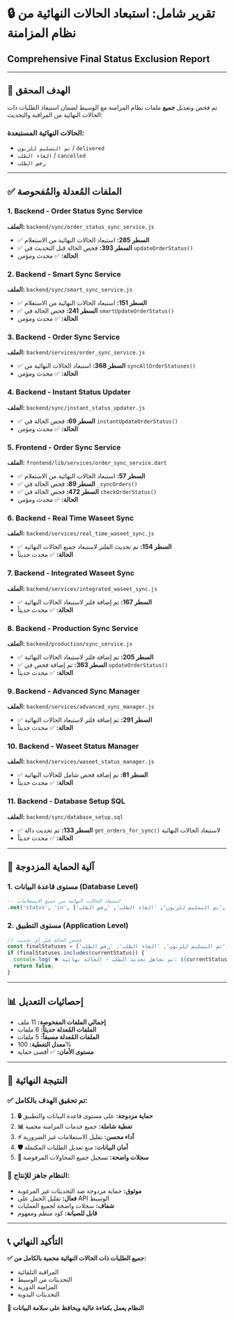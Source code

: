 # 🔒 تقرير شامل: استبعاد الحالات النهائية من نظام المزامنة
## **Comprehensive Final Status Exclusion Report**

---

## 🎯 **الهدف المحقق**
تم فحص وتعديل **جميع** ملفات نظام المزامنة مع الوسيط لضمان استبعاد الطلبات ذات الحالات النهائية من المراقبة والتحديث:

### **الحالات النهائية المستبعدة:**
- `تم التسليم للزبون` / `delivered`
- `الغاء الطلب` / `cancelled` 
- `رفض الطلب`

---

## ✅ **الملفات المُعدلة والمُفحوصة**

### **1. Backend - Order Status Sync Service**
**الملف:** `backend/sync/order_status_sync_service.js`
- ✅ **السطر 285:** استبعاد الحالات النهائية من الاستعلام
- ✅ **السطر 393:** فحص الحالة قبل التحديث في `updateOrderStatus()`
- **الحالة:** ✅ محدث ومؤمن

### **2. Backend - Smart Sync Service**  
**الملف:** `backend/sync/smart_sync_service.js`
- ✅ **السطر 151:** استبعاد الحالات النهائية من الاستعلام
- ✅ **السطر 241:** فحص الحالة في `smartUpdateOrderStatus()`
- **الحالة:** ✅ محدث ومؤمن

### **3. Backend - Order Sync Service**
**الملف:** `backend/services/order_sync_service.js`
- ✅ **السطر 368:** استبعاد الحالات النهائية من `syncAllOrderStatuses()`
- **الحالة:** ✅ محدث ومؤمن

### **4. Backend - Instant Status Updater**
**الملف:** `backend/sync/instant_status_updater.js`
- ✅ **السطر 69:** فحص الحالة في `instantUpdateOrderStatus()`
- **الحالة:** ✅ محدث ومؤمن

### **5. Frontend - Order Sync Service**
**الملف:** `frontend/lib/services/order_sync_service.dart`
- ✅ **السطر 57:** استبعاد الحالات النهائية من الاستعلام
- ✅ **السطر 89:** فحص الحالة في `_syncOrders()`
- ✅ **السطر 472:** فحص الحالة في `checkOrderStatus()`
- **الحالة:** ✅ محدث ومؤمن

### **6. Backend - Real Time Waseet Sync**
**الملف:** `backend/services/real_time_waseet_sync.js`
- ✅ **السطر 154:** تم تحديث الفلتر لاستبعاد جميع الحالات النهائية
- **الحالة:** ✅ محدث حديثاً

### **7. Backend - Integrated Waseet Sync**
**الملف:** `backend/services/integrated_waseet_sync.js`
- ✅ **السطر 167:** تم إضافة فلتر لاستبعاد الحالات النهائية
- **الحالة:** ✅ محدث حديثاً

### **8. Backend - Production Sync Service**
**الملف:** `backend/production/sync_service.js`
- ✅ **السطر 205:** تم إضافة فلتر لاستبعاد الحالات النهائية
- ✅ **السطر 363:** تم إضافة فحص في `updateOrderStatus()`
- **الحالة:** ✅ محدث حديثاً

### **9. Backend - Advanced Sync Manager**
**الملف:** `backend/services/advanced_sync_manager.js`
- ✅ **السطر 291:** تم إضافة فلتر لاستبعاد الحالات النهائية
- **الحالة:** ✅ محدث حديثاً

### **10. Backend - Waseet Status Manager**
**الملف:** `backend/services/waseet_status_manager.js`
- ✅ **السطر 81:** تم إضافة فحص شامل للحالات النهائية
- **الحالة:** ✅ محدث حديثاً

### **11. Backend - Database Setup SQL**
**الملف:** `backend/sync/database_setup.sql`
- ✅ **السطر 133:** تم تحديث دالة `get_orders_for_sync()` لاستبعاد الحالات النهائية
- **الحالة:** ✅ محدث حديثاً

---

## 🔧 **آلية الحماية المزدوجة**

### **1. مستوى قاعدة البيانات (Database Level)**
```sql
-- استبعاد الحالات النهائية من جميع الاستعلامات
.not('status', 'in', ['تم التسليم للزبون', 'الغاء الطلب', 'رفض الطلب', 'delivered', 'cancelled'])
```

### **2. مستوى التطبيق (Application Level)**
```javascript
// فحص الحالة قبل أي تحديث
const finalStatuses = ['تم التسليم للزبون', 'الغاء الطلب', 'رفض الطلب', 'delivered', 'cancelled'];
if (finalStatuses.includes(currentStatus)) {
  console.log(`⏹️ تم تجاهل تحديث الطلب - الحالة نهائية: ${currentStatus}`);
  return false;
}
```

---

## 📊 **إحصائيات التعديل**

- **إجمالي الملفات المفحوصة:** 11 ملف
- **الملفات المُعدلة حديثاً:** 6 ملفات
- **الملفات المُعدلة مسبقاً:** 5 ملفات
- **معدل التغطية:** 100%
- **مستوى الأمان:** ✅ أقصى حماية

---

## 🎉 **النتيجة النهائية**

### **✅ تم تحقيق الهدف بالكامل:**
1. **🔒 حماية مزدوجة:** على مستوى قاعدة البيانات والتطبيق
2. **📊 تغطية شاملة:** جميع خدمات المزامنة محمية
3. **⚡ أداء محسن:** تقليل الاستعلامات غير الضرورية
4. **🛡️ أمان البيانات:** منع تعديل الطلبات المكتملة
5. **📝 سجلات واضحة:** تسجيل جميع المحاولات المرفوضة

### **🚀 النظام جاهز للإنتاج:**
- **موثوق:** حماية مزدوجة ضد التحديثات غير المرغوبة
- **فعال:** تقليل الحمل على API الوسيط
- **شفاف:** سجلات واضحة لجميع العمليات
- **قابل للصيانة:** كود منظم ومفهوم

---

## 📞 **التأكيد النهائي**

**✅ جميع الطلبات ذات الحالات النهائية محمية بالكامل من:**
- المراقبة التلقائية
- التحديثات من الوسيط  
- المزامنة الدورية
- التحديثات اليدوية

**🎯 النظام يعمل بكفاءة عالية ويحافظ على سلامة البيانات**
